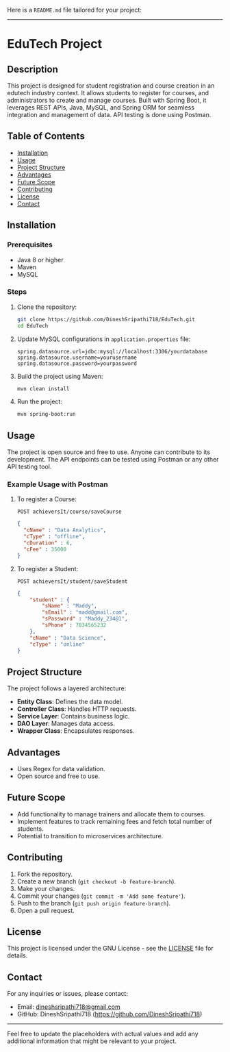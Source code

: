 Here is a `README.md` file tailored for your project:

---

# EduTech Project

## Description
This project is designed for student registration and course creation in an edutech industry context. It allows students to register for courses, and administrators to create and manage courses. Built with Spring Boot, it leverages REST APIs, Java, MySQL, and Spring ORM for seamless integration and management of data. API testing is done using Postman.

## Table of Contents
- [Installation](#installation)
- [Usage](#usage)
- [Project Structure](#project-structure)
- [Advantages](#advantages)
- [Future Scope](#future-scope)
- [Contributing](#contributing)
- [License](#license)
- [Contact](#contact)

## Installation
### Prerequisites
- Java 8 or higher
- Maven
- MySQL

### Steps
1. Clone the repository:
    ```sh
    git clone https://github.com/DineshSripathi718/EduTech.git
    cd EduTech
    ```

2. Update MySQL configurations in `application.properties` file:
    ```properties
    spring.datasource.url=jdbc:mysql://localhost:3306/yourdatabase
    spring.datasource.username=yourusername
    spring.datasource.password=yourpassword
    ```

3. Build the project using Maven:
    ```sh
    mvn clean install
    ```

4. Run the project:
    ```sh
    mvn spring-boot:run
    ```

## Usage
The project is open source and free to use. Anyone can contribute to its development. The API endpoints can be tested using Postman or any other API testing tool.

### Example Usage with Postman
1. To register a Course:
    ```http
    POST achieversIt/course/saveCourse
    ```
    ```json
    {
      "cName" : "Data Analytics",
      "cType" : "offline",
      "cDuration" : 6,
      "cFee" : 35000
    }
    ```

2. To register a Student:
    ```http
    POST achieversIt/student/saveStudent
    ```
    ```json
    {
        "student" : {
            "sName" : "Maddy",
            "sEmail" : "madd@gmail.com",
            "sPassword" : "Maddy_234@1",
            "sPhone" : 7834565232
        },
        "cName" : "Data Science",
        "cType" : "online"
    }
    ```

## Project Structure
The project follows a layered architecture:

- **Entity Class**: Defines the data model.
- **Controller Class**: Handles HTTP requests.
- **Service Layer**: Contains business logic.
- **DAO Layer**: Manages data access.
- **Wrapper Class**: Encapsulates responses.

## Advantages
- Uses Regex for data validation.
- Open source and free to use.

## Future Scope
- Add functionality to manage trainers and allocate them to courses.
- Implement features to track remaining fees and fetch total number of students.
- Potential to transition to microservices architecture.

## Contributing
1. Fork the repository.
2. Create a new branch (`git checkout -b feature-branch`).
3. Make your changes.
4. Commit your changes (`git commit -m 'Add some feature'`).
5. Push to the branch (`git push origin feature-branch`).
6. Open a pull request.

## License
This project is licensed under the GNU License - see the [LICENSE](LICENSE) file for details.

## Contact
For any inquiries or issues, please contact:

- Email: dineshsripathi718@gmail.com
- GitHub: DineshSripathi718 (https://github.com/DineshSripathi718)
---

Feel free to update the placeholders with actual values and add any additional information that might be relevant to your project.
